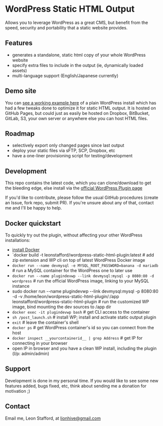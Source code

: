 # WordPress Static HTML Output

Allows you to leverage WordPress as a great CMS, but benefit from the speed, security and portability that a static website provides.

## Features

 - generates a standalone, static html copy of your whole WordPress website
 - specify extra files to include in the output (ie, dynamically loaded assets)
 - multi-language support (English/Japanese currently)

## Demo site

You can [see a working example here](https://leonstafford.github.io/demo-site-wordpress-static-html-output-plugin) of a plain WordPress install which has had a few tweaks done to optimize it for static HTML output. It is hosted on GitHub Pages, but could just as easily be hosted on Dropbox, BitBucket, GitLab, S3, your own server or anywhere else you can host HTML files.  

## Roadmap

 - selectively export only changed pages since last output
 - deploy your static files via sFTP, SCP, Dropbox, etc
 - have a one-liner provisioning script for testing/development

## Development

This repo contains the latest code, which you can clone/download to get the bleeding edge, else install via the [official WordPress Plugin page](https://wordpress.org/plugins/static-html-output-plugin/)

If you'd like to contribute, please follow the usual GitHub procedures (create an Issue, fork repo, submit PR). If you're unsure about any of that, contact me and I'll be happy to help. 

## Docker quickstart

To quickly try out the plugin, without affecting your other WordPress installations:

 - [install Docker](http://docker.com)
 - `docker build -t leonstafford/wordpress-static-html-plugin:latest # add zip extension and WP cli on top of latest WordPress Docker image
 - `docker run --name devmysql -e MYSQL_ROOT_PASSWORD=banana -d mariadb` # run a MySQL container for the WordPress one to later use
 - `docker run --name plugindevwp --link devmysql:mysql -p 8080:80 -d wordpress` # run the official WordPress image, linking to your MySQL instance
 - sudo docker run --name plugindevwp --link devmysql:mysql -p 8080:80 -d -v /home/leon/wordpress-static-html-plugin/:/app leonstafford/wordpress-static-html-plugin # run the customized WP image, bind mounting the dev sources to /app dir
 - `docker exec -it plugindevwp bash` # get CLI access to the container
 - `sh /post_launch.sh` # install WP; install and activate static output plugin
 - `exit` # leave the container's shell
 - `docker ps` # get WordPress container's id so you can connect from the host
 - `docker inspect __yourcontainerid__ | grep Address` # get IP for connecting in your browser
 - open IP in browser and you have a clean WP install, including the plugin (l/p: admin/admin)

## Support

Development is done in my personal time. If you would like to see some new features added, bugs fixed, etc, think about sending me a donation for motivation ;)

## Contact

Email me, Leon Stafford, at [lionhive@gmail.com](mailto:lionhive@gmail.com)

